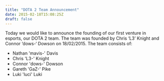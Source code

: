 ```yaml
---
title: "DOTA 2 Team Announcement"
date: 2015-02-18T15:08:25Z
draft: false
---
```

Today we would like to announce the founding of our first venture in esports, our DOTA 2 team. The team was founded by Chris ‘L3’ Knight and Connor ‘dows-‘ Dowson on 18/02/2015. The team consists of:

* Nathan 'mavis-' Davis
* Chris 'L3-' Knight
* Connor 'dows-' Dowson
* Gareth 'GaZ-' Pike
* Luki 'luci' Luki
